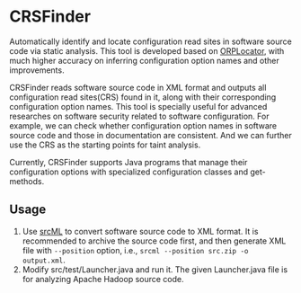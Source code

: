 # CRSFinder

Automatically identify and locate configuration read sites in software source code via static analysis. This tool is developed based on [ORPLocator](https://github.com/zhendong2050/ORPLocator), with much higher accuracy on inferring configuration option names and other improvements.

CRSFinder reads software source code in XML format and outputs all configuration read sites(CRS) found in it, along with their corresponding configuration option names. This tool is specially useful for advanced researches on software security related to software configuration. For example, we can check whether configuration option names in software source code and those in documentation are consistent. And we can further use the CRS as the starting points for taint analysis.

Currently, CRSFinder supports Java programs that manage their configuration options with specialized configuration classes and get-methods.

## Usage

1. Use [srcML](https://www.srcml.org/) to convert software source code to XML format. It is recommended to archive the source code first, and then generate XML file with `--position` option, i.e., `srcml --position src.zip -o output.xml`.
2. Modify src/test/Launcher.java and run it. The given Launcher.java file is for analyzing Apache Hadoop source code.
